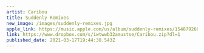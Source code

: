 ```yaml
---
artist: Caribou
title: Suddenly Remixes
new_image: /images/suddenly-remixes.jpg
apple_link: https://music.apple.com/us/album/suddenly-remixes/1548792609
link: https://www.dropbox.com/s/iwtwwb32amustse/Caribou.zip?dl=1
published_date: 2021-03-17T19:44:38.543Z
---
```

